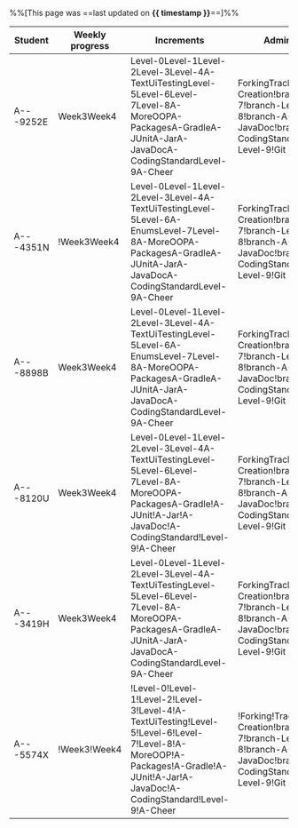 %%[This page was ==last updated on **{{ timestamp }}**==]%%    

<tooltip content="NUSNET (partial)">Student</tooltip>|<tooltip content="i.e., weeks in which some code was committed to the repo">Weekly progress</tooltip>|<tooltip content="i.e., iP increments as indicated by the git tags in your fork">Increments</tooltip>|<tooltip content="i.e., other iP-related admin tasks">Admin tasks</tooltip>
-----------------------------------------------------|-----------------------------------------------------------------------------------------------------|-----------------------------------------------------------------------------------------------------|---------------------------------------------------------------------------
A---9252E|<span class="badge bg-success me-1">Week3</span><span class="badge bg-success me-1">Week4</span>|<span class="badge bg-success me-1">Level-0</span><span class="badge bg-success me-1">Level-1</span><span class="badge bg-success me-1">Level-2</span><span class="badge bg-success me-1">Level-3</span><span class="badge bg-success me-1">Level-4</span><span class="badge bg-success me-1">A-TextUiTesting</span><span class="badge bg-success me-1">Level-5</span><span class="badge bg-success me-1">Level-6</span><span class="badge bg-success me-1">Level-7</span><span class="badge bg-success me-1">Level-8</span><span class="badge bg-success me-1">A-MoreOOP</span><span class="badge bg-success me-1">A-Packages</span><span class="badge bg-success me-1">A-Gradle</span><span class="badge bg-success me-1">A-JUnit</span><span class="badge bg-success me-1">A-Jar</span><span class="badge bg-success me-1">A-JavaDoc</span><span class="badge bg-success me-1">A-CodingStandard</span><span class="badge bg-success me-1">Level-9</span><span class="badge bg-success me-1">A-Cheer</span>|<span class="badge bg-success me-1">Forking</span><span class="badge bg-success me-1">Tracker</span><span class="badge bg-danger me-1">!PR Creation</span><span class="badge bg-danger me-1">!branch-Level-7</span><span class="badge bg-danger me-1">!branch-Level-8</span><span class="badge bg-danger me-1">!branch-A-JavaDoc</span><span class="badge bg-danger me-1">!branch-A-CodingStandard</span><span class="badge bg-danger me-1">!branch-Level-9</span><span class="badge bg-danger me-1">!Git Standard</span>
A---4351N|<span class="badge bg-danger me-1">!Week3</span><span class="badge bg-success me-1">Week4</span>|<span class="badge bg-success me-1">Level-0</span><span class="badge bg-success me-1">Level-1</span><span class="badge bg-success me-1">Level-2</span><span class="badge bg-success me-1">Level-3</span><span class="badge bg-success me-1">Level-4</span><span class="badge bg-success me-1">A-TextUiTesting</span><span class="badge bg-success me-1">Level-5</span><span class="badge bg-success me-1">Level-6</span><span class="badge bg-info me-1">A-Enums</span><span class="badge bg-success me-1">Level-7</span><span class="badge bg-success me-1">Level-8</span><span class="badge bg-success me-1">A-MoreOOP</span><span class="badge bg-success me-1">A-Packages</span><span class="badge bg-success me-1">A-Gradle</span><span class="badge bg-success me-1">A-JUnit</span><span class="badge bg-success me-1">A-Jar</span><span class="badge bg-success me-1">A-JavaDoc</span><span class="badge bg-success me-1">A-CodingStandard</span><span class="badge bg-success me-1">Level-9</span><span class="badge bg-success me-1">A-Cheer</span>|<span class="badge bg-success me-1">Forking</span><span class="badge bg-success me-1">Tracker</span><span class="badge bg-danger me-1">!PR Creation</span><span class="badge bg-danger me-1">!branch-Level-7</span><span class="badge bg-danger me-1">!branch-Level-8</span><span class="badge bg-danger me-1">!branch-A-JavaDoc</span><span class="badge bg-danger me-1">!branch-A-CodingStandard</span><span class="badge bg-danger me-1">!branch-Level-9</span><span class="badge bg-danger me-1">!Git Standard</span>
A---8898B|<span class="badge bg-success me-1">Week3</span><span class="badge bg-success me-1">Week4</span>|<span class="badge bg-success me-1">Level-0</span><span class="badge bg-success me-1">Level-1</span><span class="badge bg-success me-1">Level-2</span><span class="badge bg-success me-1">Level-3</span><span class="badge bg-success me-1">Level-4</span><span class="badge bg-success me-1">A-TextUiTesting</span><span class="badge bg-success me-1">Level-5</span><span class="badge bg-success me-1">Level-6</span><span class="badge bg-info me-1">A-Enums</span><span class="badge bg-success me-1">Level-7</span><span class="badge bg-success me-1">Level-8</span><span class="badge bg-success me-1">A-MoreOOP</span><span class="badge bg-success me-1">A-Packages</span><span class="badge bg-success me-1">A-Gradle</span><span class="badge bg-success me-1">A-JUnit</span><span class="badge bg-success me-1">A-Jar</span><span class="badge bg-success me-1">A-JavaDoc</span><span class="badge bg-success me-1">A-CodingStandard</span><span class="badge bg-success me-1">Level-9</span><span class="badge bg-success me-1">A-Cheer</span>|<span class="badge bg-success me-1">Forking</span><span class="badge bg-success me-1">Tracker</span><span class="badge bg-danger me-1">!PR Creation</span><span class="badge bg-danger me-1">!branch-Level-7</span><span class="badge bg-danger me-1">!branch-Level-8</span><span class="badge bg-danger me-1">!branch-A-JavaDoc</span><span class="badge bg-danger me-1">!branch-A-CodingStandard</span><span class="badge bg-danger me-1">!branch-Level-9</span><span class="badge bg-danger me-1">!Git Standard</span>
A---8120U|<span class="badge bg-success me-1">Week3</span><span class="badge bg-success me-1">Week4</span>|<span class="badge bg-success me-1">Level-0</span><span class="badge bg-success me-1">Level-1</span><span class="badge bg-success me-1">Level-2</span><span class="badge bg-success me-1">Level-3</span><span class="badge bg-success me-1">Level-4</span><span class="badge bg-success me-1">A-TextUiTesting</span><span class="badge bg-success me-1">Level-5</span><span class="badge bg-success me-1">Level-6</span><span class="badge bg-success me-1">Level-7</span><span class="badge bg-success me-1">Level-8</span><span class="badge bg-success me-1">A-MoreOOP</span><span class="badge bg-success me-1">A-Packages</span><span class="badge bg-success me-1">A-Gradle</span><span class="badge bg-danger me-1">!A-JUnit</span><span class="badge bg-danger me-1">!A-Jar</span><span class="badge bg-danger me-1">!A-JavaDoc</span><span class="badge bg-danger me-1">!A-CodingStandard</span><span class="badge bg-danger me-1">!Level-9</span><span class="badge bg-danger me-1">!A-Cheer</span>|<span class="badge bg-success me-1">Forking</span><span class="badge bg-success me-1">Tracker</span><span class="badge bg-danger me-1">!PR Creation</span><span class="badge bg-danger me-1">!branch-Level-7</span><span class="badge bg-danger me-1">!branch-Level-8</span><span class="badge bg-danger me-1">!branch-A-JavaDoc</span><span class="badge bg-danger me-1">!branch-A-CodingStandard</span><span class="badge bg-danger me-1">!branch-Level-9</span><span class="badge bg-danger me-1">!Git Standard</span>
A---3419H|<span class="badge bg-success me-1">Week3</span><span class="badge bg-success me-1">Week4</span>|<span class="badge bg-success me-1">Level-0</span><span class="badge bg-success me-1">Level-1</span><span class="badge bg-success me-1">Level-2</span><span class="badge bg-success me-1">Level-3</span><span class="badge bg-success me-1">Level-4</span><span class="badge bg-success me-1">A-TextUiTesting</span><span class="badge bg-success me-1">Level-5</span><span class="badge bg-success me-1">Level-6</span><span class="badge bg-success me-1">Level-7</span><span class="badge bg-success me-1">Level-8</span><span class="badge bg-success me-1">A-MoreOOP</span><span class="badge bg-success me-1">A-Packages</span><span class="badge bg-success me-1">A-Gradle</span><span class="badge bg-success me-1">A-JUnit</span><span class="badge bg-success me-1">A-Jar</span><span class="badge bg-success me-1">A-JavaDoc</span><span class="badge bg-success me-1">A-CodingStandard</span><span class="badge bg-success me-1">Level-9</span><span class="badge bg-success me-1">A-Cheer</span>|<span class="badge bg-success me-1">Forking</span><span class="badge bg-success me-1">Tracker</span><span class="badge bg-danger me-1">!PR Creation</span><span class="badge bg-danger me-1">!branch-Level-7</span><span class="badge bg-danger me-1">!branch-Level-8</span><span class="badge bg-danger me-1">!branch-A-JavaDoc</span><span class="badge bg-danger me-1">!branch-A-CodingStandard</span><span class="badge bg-danger me-1">!branch-Level-9</span><span class="badge bg-danger me-1">!Git Standard</span>
A---5574X|<span class="badge bg-danger me-1">!Week3</span><span class="badge bg-danger me-1">!Week4</span>|<span class="badge bg-danger me-1">!Level-0</span><span class="badge bg-danger me-1">!Level-1</span><span class="badge bg-danger me-1">!Level-2</span><span class="badge bg-danger me-1">!Level-3</span><span class="badge bg-danger me-1">!Level-4</span><span class="badge bg-danger me-1">!A-TextUiTesting</span><span class="badge bg-danger me-1">!Level-5</span><span class="badge bg-danger me-1">!Level-6</span><span class="badge bg-danger me-1">!Level-7</span><span class="badge bg-danger me-1">!Level-8</span><span class="badge bg-danger me-1">!A-MoreOOP</span><span class="badge bg-danger me-1">!A-Packages</span><span class="badge bg-danger me-1">!A-Gradle</span><span class="badge bg-danger me-1">!A-JUnit</span><span class="badge bg-danger me-1">!A-Jar</span><span class="badge bg-danger me-1">!A-JavaDoc</span><span class="badge bg-danger me-1">!A-CodingStandard</span><span class="badge bg-danger me-1">!Level-9</span><span class="badge bg-danger me-1">!A-Cheer</span>|<span class="badge bg-danger me-1">!Forking</span><span class="badge bg-danger me-1">!Tracker</span><span class="badge bg-danger me-1">!PR Creation</span><span class="badge bg-danger me-1">!branch-Level-7</span><span class="badge bg-danger me-1">!branch-Level-8</span><span class="badge bg-danger me-1">!branch-A-JavaDoc</span><span class="badge bg-danger me-1">!branch-A-CodingStandard</span><span class="badge bg-danger me-1">!branch-Level-9</span><span class="badge bg-danger me-1">!Git Standard</span>